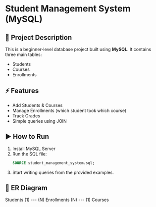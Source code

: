 # Student Management System (MySQL)

## 📌 Project Description
This is a beginner-level database project built using **MySQL**.
It contains three main tables:
- Students
- Courses
- Enrollments

## ⚡ Features
- Add Students & Courses
- Manage Enrollments (which student took which course)
- Track Grades
- Simple queries using JOIN

## ▶️ How to Run
1. Install MySQL Server
2. Run the SQL file:
   ```sql
   SOURCE student_management_system.sql;
   ```
3. Start writing queries from the provided examples.

## 🔗 ER Diagram
Students (1) --- (N) Enrollments (N) --- (1) Courses
